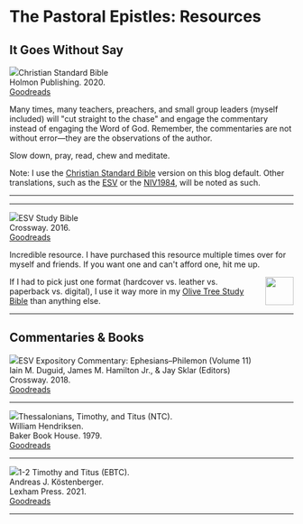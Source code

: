 # The Pastoral Epistles: Resources

## It Goes Without Say

<img src="/images/bible-csb-study.jpg">Christian Standard Bible  
Holmon Publishing. 2020.  
[Goodreads](https://www.goodreads.com/book/show/30746885-csb-study-bible)

Many times, many teachers, preachers, and small group leaders (myself included) will "cut straight to the chase" and engage the commentary instead of engaging the Word of God. Remember, the commentaries are not without error—they are the observations of the author.

Slow down, pray, read, chew and meditate.

Note: I use the [Christian Standard Bible](https://csbible.com) version on this blog default. Other translations, such as the [ESV](https://www.crossway.org/bibles/) or the [NIV1984](https://bibleportal.com/version/NIV1984), will be noted as such.

<hr style="clear:both;">

---

<img src="/images/bible-esv-study.jpg">ESV Study Bible  
Crossway. 2016.  
[Goodreads](https://www.goodreads.com/book/show/5031805-esv-study-bible?ac=1&from_search=true&qid=BEzDEv7NUE&rank=1)

Incredible resource. I have purchased this resource multiple times over for myself and friends. If you want one and can't afford one, hit me up.

<img style="margin-left: 10px; float: right; width: 50px" src="/images/icon-bible-olive-tree.png" src="/images/icon-bible-olive-tree.png">If I had to pick just one format (hardcover vs. leather vs. paperback vs. digital), I use it way more in my [Olive Tree Study Bible](https://www.olivetree.com) than anything else.  

<hr style="clear:both;">

## Commentaries & Books

<img src="/images/commentary-ephesians-philemon-esv.jpg">ESV Expository Commentary: Ephesians–Philemon (Volume 11)  
Iain M. Duguid, James M. Hamilton Jr., & Jay Sklar (Editors)  
Crossway. 2018.  
[Goodreads](https://www.goodreads.com/book/show/38530820-esv-expository-commentary?ac=1&from_search=true&qid=vr9YaTR979&rank=2)

<hr style="clear:both;">

<img src="/images/commentary-thessalonians-pastorals.jpg">Thessalonians, Timothy, and Titus (NTC).  
William Hendriksen.  
Baker Book House. 1979.  
[Goodreads](https://www.goodreads.com/book/show/738489.New_Testament_Commentary)

<hr style="clear:both;">

<img src="/images/commentary-pastorals-kostenberger.jpg">1-2 Timothy and Titus (EBTC).  
Andreas J. Köstenberger.  
Lexham Press. 2021.  
[Goodreads](https://www.goodreads.com/book/show/57585155-1-2-timothy-and-titus?ac=1&from_search=true&qid=t1XEFOJTqe&rank=2)

<hr style="clear:both;">
